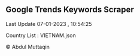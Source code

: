 

## Google Trends Keywords Scraper 
 
Last Update 07-01-2023 , 10:54:25

Country List :
VIETNAM.json



© Abdul Muttaqin 
